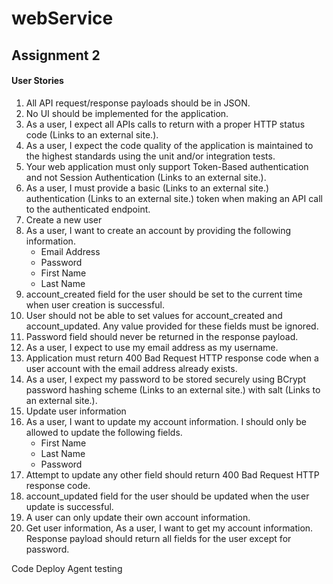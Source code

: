 # webService

## Assignment 2
#### User Stories
1. All API request/response payloads should be in JSON.
2. No UI should be implemented for the application.
3. As a user, I expect all APIs calls to return with a proper HTTP status code (Links to an external site.).
4. As a user, I expect the code quality of the application is maintained to the highest standards using the unit and/or integration tests.
5. Your web application must only support Token-Based authentication and not Session Authentication (Links to an external site.).
6. As a user, I must provide a basic (Links to an external site.) authentication (Links to an external site.) token when making an API call to the authenticated endpoint.
7. Create a new user
8. As a user, I want to create an account by providing the following information.
    - Email Address
    - Password
    - First Name
    - Last Name
10. account_created field for the user should be set to the current time when user creation is successful.
9. User should not be able to set values for account_created and account_updated. Any value provided for these fields must be ignored.
11. Password field should never be returned in the response payload.
12. As a user, I expect to use my email address as my username.
13. Application must return 400 Bad Request HTTP response code when a user account with the email address already exists.
14. As a user, I expect my password to be stored securely using BCrypt password hashing scheme (Links to an external site.) with salt (Links to an external site.).
15. Update user information
16. As a user, I want to update my account information. I should only be allowed to update the following fields.
    - First Name
    - Last Name
    - Password
17. Attempt to update any other field should return 400 Bad Request HTTP response code.
18. account_updated field for the user should be updated when the user update is successful.
19. A user can only update their own account information.
20. Get user information, As a user, I want to get my account information. Response payload should return all fields for the user except for password.


Code Deploy Agent testing
